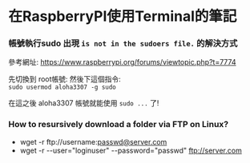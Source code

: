 # 在RaspberryPI使用Terminal的筆記

### 帳號執行sudo 出現 ` is not in the sudoers file. ` 的解決方式

參考網址: https://www.raspberrypi.org/forums/viewtopic.php?t=7774  

先切換到 root帳號: 然後下這個指令:  
`sudo usermod aloha3307 -g sudo`  

在這之後 aloha3307 帳號就能使用 `sudo ...` 了!  

### How to resursively download a folder via FTP on Linux?
* wget -r ftp://username:passwd@server.com
* wget -r --user="loginuser" --password="passwd" ftp://server.com


